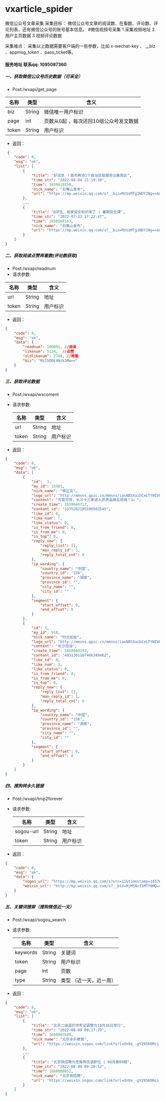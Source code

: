 #  vxarticle_spider
微信公众号文章采集
采集目标：
微信公众号文章的阅读数、在看数、评论数、评论列表，还有微信公众号的账号基本信息。
#微信视频号采集
1.采集视频地址  2.用户主页数据   3 视频评论数据

采集难点： 采集以上数据需要客户端的一些参数，比如 x-wechat-key 、 __biz 、appmsg_token 、pass_ticket等。
#### 服务地址 联系qq: 1095087360



##### 一、获取微信公众号历史数据（可采全）

* Post:/wxapi/get_page

| 名称  | 类型   | 含义                                   |
| ----- | ------ | -------------------------------------- |
| biz   | String | 微信唯一用户标识                       |
| page  | int    | 页数从0起 ，每次还回10组公众号发文数据 |
| token | String | 用户标识                               |

* 返回：

```json
 {
    "code": 0,
    "msg": "ok",
    "list": [
        {
            "title": "好消息 ！我市再添1个自治区级服务业集聚区",
            "time_str": "2022-08-04 21:19:10",
            "time": 1659619150,
            "nick_name": "石嘴山发布",
            "url": "https://mp.weixin.qq.com/s?__biz=MzUzMTg1NDY2Ng==&mid=2247565667&idx=1&sn=61d0fa012ef21d760505338cd8313b87&chksm=fabfa546cdc82c505d67595f90f3737e8dd5276f315352a8f5b7a8ef4aaa45e60a463d18eda6&scene=58&subscene=0#rd"
        }, 
        ...
        {
            "title": "@学生，居家安全知识来了 | 暑期安全课",
            "time_str": "2022-07-23 17:22:47",
            "time": 1658568167,
            "nick_name": "石嘴山发布",
            "url": "https://mp.weixin.qq.com/s?__biz=MzUzMTg1NDY2Ng==&mid=2247564451&idx=2&sn=11153758fb24ba05a4efdafc1e936da4&chksm=fabf9886cdc811906d2380a6bbab8b1b175647d807ebf50c1b93d1a81da7a07021adb1791086&scene=58&subscene=0#rd"
        }
    ]
}
```

##### 二、获取阅读点赞再看数(评论数获取)

* Post:/wxapi/readnum  
* 请求参数:   

| 名称  | 类型   | 含义     |
| ----- | ------ | -------- |
| url   | String | 地址     |
| token | String | 用户标识 |

* 返回：

```json
{
    "code": 0,
    "msg": "ok",
    "data": {
        "readnum": 100001, //阅读
        "likenum": 5124,  //点赞
        "oldlikenum": 2748, //再看
        "biz": "MzI5ODE4Nzk3Mw=="
    }
}
```

##### 三、获取评论数据

* Post:/wxapi/wxcoment

* 请求参数: 

  | 名称  | 类型   | 含义     |
  | ----- | ------ | -------- |
  | url   | String | 地址     |
  | token | String | 用户标识 |

  

* 返回：

```json
{
    "code": 0,
    "msg": "ok",
    "data": [
        {
            "id":  3,
            "my_id": 15481,
            "nick_name": "杨正文",
            "logo_url": "http://mmsns.qpic.cn/mmsns/iaxNB5XaibCeLTYWIUGCYm7cS1kFxTx4ibUSEBZJ6VnOdXPDItJ9PaGRg/0",
            "content": "可喜可贺，长沙十三家进入世界品牌五佰强！👍 ",
            "create_time": 1659940713,
            "content_id": "3375202195590503545",
            "like_id": 0,
            "like_num": 7,
            "like_status": 0,
            "is_from_friend": 0,
            "is_from_me": 0,
            "is_top": 0,
            "reply_new": {
                "reply_list": [],
                "max_reply_id": 1,
                "reply_total_cnt": 0
            },
            "ip_wording": {
                "country_name": "中国",
                "country_id": "156",
                "province_name": "湖南",
                "province_id": "",
                "city_name": "",
                "city_id": ""
            },
            "segment": {
                "start_offset": 0,
                "end_offset": 0
            }
        },
        {
            "id": 1,
            "my_id": 918,
            "nick_name": "时光如金",
            "logo_url": "http://mmsns.qpic.cn/mmsns/iaxNB5XaibCeLTYWIUGCYm7cS1kFxTx4ibUSEBZJ6VnOdXPDItJ9PaGRg/0",
            "content": "长沙加油",
            "create_time": 1659940193,
            "content_id": "4931301107466349462",
            "like_id": 0,
            "like_num": 2,
            "like_status": 0,
            "is_from_friend": 0,
            "is_from_me": 0,
            "is_top": 0,
            "reply_new": {
                "reply_list": [],
                "max_reply_id": 1,
                "reply_total_cnt": 0
            },
            "ip_wording": {
                "country_name": "中国",
                "country_id": "156",
                "province_name": "湖南",
                "province_id": "",
                "city_name": "",
                "city_id": ""
            },
            "segment": {
                "start_offset": 0,
                "end_offset": 0
            }
        }
    ]
}
```

##### 四、搜狗转永久链接

* Post:/wxapi/tmp2forever

* 请求参数: 

  | 名称      | 类型   | 含义     |
  | --------- | ------ | -------- |
  | sogou-url | String | 地址     |
  | token     | String | 用户标识 |

  

* 返回：

```json
{
    "code": 0,
    "msg": "ok",
    "data": {
        "sogou_url": "https://mp.weixin.qq.com/s?src=11&timestamp=1657699201&ver=3917&signature=GMjzziSigdLf19dLcNgJz6fikNR3pk5sHYAKCsv5BIJDqPZu8eW6lFIp5XoUNEWDdlysD7NULuqBitG8nNzpO9yl89lUxpD6suod9zJHK6E9gNDM1SR57RxSdcHNTyWM&new=1",  
        "weixin_url": "http://mp.weixin.qq.com/s?__biz=MjM5NzI1MTY0MQ==&mid=2654933236&idx=1&sn=8f81afaf1f954bbbef6bbab962cdaef3&scene=0#wechat_redirect"
    }
}
```

##### 五、关键词搜索（搜狗微信近一天）

* Post:/wxapi/sogou_search

* 请求参数:   

  | 名称     | 类型   | 含义                    |
  | -------- | ------ | ----------------------- |
  | keywords | String | 关键词                  |
  | token    | String | 用户标识                |
  | page     | int    | 页数                    |
  | type     | String | 类型 （近一天，近一周） |

  

* 返回：

```json
{
    "code": 0,
    "msg": "ok",
    "list": [
        {
            "title": "北京二级造价师考试调整为10月16日举行",
            "time_str": "2022-08-09 09:17:29",
            "time": 1660007849,
            "nick_name": "北京永乐教育",
            "url": "https://weixin.sogou.com/link?url=dn9a_-gY295K0Rci_xozVXfdMkSQTLW6cwJThYulHEtVjXrGTiVgS4gGbFyTkWFiSnmBF04ovaUrm48PZ4FKI1qXa8Fplpd90VjZ3NC3iCW9667DVwNv8QPKlPVval3QRSTbtAZmbQh28YK1qPAqkZbSV3d0Etjbd0ZVYq1Tx1lO4qCybObheniVj7ooASwqCpiir-e1rq7Teb5IU2YbHO2MHN-OsDG4-QCDWMcALpDDMYG5qKs7HmLJyhujKqEHBAN_o3tsiz5r1dbZWbKUeQ..&type=2&query=%E5%8C%97%E4%BA%AC&token=null"
        },
        ...
        {
            "title": "北京快招聘为您推荐优选职位 | 08月第09期",
            "time_str": "2022-08-09 09:20:52",
            "time": 1660008052,
            "nick_name": "北京快招聘",
            "url": "https://weixin.sogou.com/link?url=dn9a_-gY295K0Rci_xozVXfdMkSQTLW6cwJThYulHEtVjXrGTiVgS4gGbFyTkWFiSnmBF04ovaUrm48PZ4FKI1qXa8Fplpd9eJlWvu9i1rMbKvZFVZbUyMnwqEeVYQjAZXR2DEkzJX0owq6_QFbtXjaPl7uc6TYlDJIv3g6YxvIx1V5DG8iIcGjc2hK1BquOTZ3tX_Ijg3PkOJCuFpCrUIXEWDRdLD91Rvqy-0Nogf03u34cxwWFuIrApMU0qNvfET-cbm7TDDICYioxHkzTmA..&type=2&query=%E5%8C%97%E4%BA%AC&token=null"
        }
    ]
}
```

